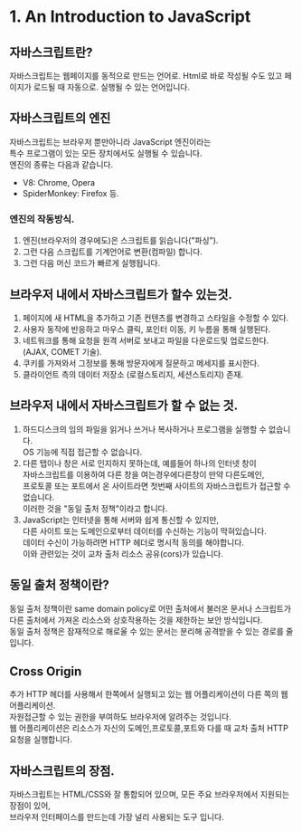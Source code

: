 # 1. An Introduction to JavaScript  
## 자바스크립트란?  
자바스크립트는 웹페이지를 동적으로 만드는 언어로. 
Html로 바로 작성될 수도 있고 페이지가 로드될 때 자동으로. 
실행될 수 있는 언어입니다.  

## 자바스크립트의 엔진     
자바스크립트는 브라우저 뿐만아니라 JavaScript 엔진이라는    
특수 프로그램이 있는 모든 장치에서도 실행될 수 있습니다.  
엔진의 종류는 다음과 같습니다.  
- V8: Chrome, Opera  
- SpiderMonkey: Firefox 등.   

### 엔진의 작동방식. 
1. 엔진(브라우저의 경우에도)은 스크립트를 읽습니다("파싱"). 
2. 그런 다음 스크립트를 기계언어로 변환(컴파일) 합니다.  
3. 그런 다음 머신 코드가 빠르게 실행됩니다.  

## 브라우저 내에서 자바스크립트가 할수 있는것.  
1. 페이지에 새 HTML을 추가하고 기존 컨텐츠를 변경하고 스타일을 수정할 수 있다.  
2. 사용자 동작에 반응하고 마우스 클릭, 포인터 이동, 키 누름을 통해 실행된다.  
3. 네트워크를 통해 요청을 원격 서버로 보내고 파일을 다운로드및 업로드한다.(AJAX, COMET 기술). 
4. 쿠키를 가져와서 그정보를 통해 방문자에게 질문하고 메세지를 표시한다.  
5. 클라이언트 측의 데이터 저장소 (로컬스토리지, 세션스토리지) 존재. 

## 브라우저 내에서 자바스크립트가 할 수 없는 것.  
1. 하드디스크의 임의 파일을 읽거나 쓰거나 복사하거나 프로그램을 실행할 수 없습니다.   
OS 기능에 직접 접근할 수 없습니다.  
2. 다른 탭이나 창은 서로 인지하지 못하는데, 예를들어 하나의 인터넷 창이  
자바스크립트를 이용하여 다른 창을 여는경우에다른창이 만약 다른도메인,   
프로토콜 또는 포트에서 온 사이트라면 첫번째 사이트의 자바스크립트가 접근할 수 없습니다.  
이러한 것을 "동일 출처 정책"이라고 합니다.  
3. JavaScript는 인터넷을 통해 서버와 쉽게 통신할 수 있지만,  
다른 사이트 또는 도메인으로부터 데이터를 수신하는 기능이 막혀있습니다.  
데이터 수신이 가능하려면 HTTP 헤더로 명시적 동의를 해야합니다.  
이와 관련있는 것이 교차 출처 리소스 공유(cors)가 있습니다.  

## 동일 출처 정책이란?  
동일 출처 정책이란 same domain policy로 어떤 출처에서 불러온 문서나 스크립트가  
다른 출처에서 가져온 리소스와 상호작용하는 것을 제한하는 보안 방식입니다.  
동일 출처 정책은 잠재적으로 해로울 수 있는 문서는 분리해 공격받을 수 있는 경로를 줄입니다.  
## Cross Origin  
추가 HTTP 헤더를 사용해서 한쪽에서 실행되고 있는 웹 어플리케이션이 다른 쪽의 웹 어플리케이션.  
자원접근할 수 있는 권한을 부여하도 브라우저에 알려주는 것입니다.  
웹 어플리케이션은 리소스가 자신의 도메인,프로토콜,포트와 다를 때 교차 출처 HTTP 요청을 실행합니다.  
## 자바스크립트의 장점. 
자바스크립트는 HTML/CSS와 잘 통합되어 있으며, 모든 주요 브라우저에서 지원되는 장점이 있어,  
브라우저 인터페이스를 만드는데 가장 널리 사용되는 도구 입니다.  

